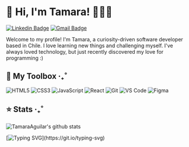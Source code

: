 # 👋 Hi, I'm Tamara! 🎀💗🌷
[![Linkedin Badge](https://img.shields.io/badge/-tamaraaguilarsepulveda-blue?style=flat&logo=Linkedin&logoColor=white&link=https://www.linkedin.com/in/tamara-aguilar-sepulveda/)](https://www.linkedin.com/in/tamara-aguilar-sepulveda/)
[![Gmail Badge](https://img.shields.io/badge/-tamaraaguilar5-c14438?style=flat&logo=Gmail&logoColor=white&link=mailto:tamaraaguilar5@gmail.com)](mailto:tamaraaguilar5@gmail.com)


Welcome to my profile! I'm Tamara, a curiosity-driven software developer based in Chile.
I love learning new things and challenging myself. I've always loved technology, but just recently discovered my love for programming :)

## 🧰 My Toolbox ‧₊˚

![HTML5](https://img.shields.io/badge/-HTML5-%23E44D27?style=flat-square&logo=html5&logoColor=ffffff)
![CSS3](https://img.shields.io/badge/-CSS3-%231572B6?style=flat-square&logo=css3)
![JavaScript](https://img.shields.io/badge/-JavaScript-%23F7DF1C?style=flat-square&logo=javascript&logoColor=000000&labelColor=%23F7DF1C&color=%23FFCE5A)
![React](https://img.shields.io/badge/-React-%23282C34?style=flat-square&logo=react)
![Git](https://img.shields.io/badge/-Git-%23F05032?style=flat-square&logo=git&logoColor=%23ffffff)
![VS Code](https://img.shields.io/badge/-VSCode-%23007ACC?style=flat-square&logo=visual-studio-code)
![Figma](https://img.shields.io/badge/-Figma-%23F24E1E.svg?style=flat-square&logo=figma&logoColor=white)

## ⭐ Stats ‧₊˚

![TamaraAguilar's github stats](https://github-readme-stats-963wre4h9-tamaras-projects-3982fa36.vercel.app/api?username=TamaraAguilar&show_icons=true&theme=dracula)


[![Typing SVG](https://readme-typing-svg.demolab.com?font=Fira+Code&pause=1000&color=f66b91&width=435&lines=Thank+you+for+visiting!)](https://git.io/typing-svg)

<!--- ## 👋 Hi, I'm Tamara⚡️

A curiosity-drive programmer newbie who loves learning new stuff. 


## These are some of my skills:

<h4> Programming languages </h4>
<img alt="JavaScript" src="https://img.shields.io/badge/javascript%20-%23323330.svg?&style=for-the-badge&logo=javascript&logoColor=%23F7DF1E"/> <img alt="Java" src="https://img.shields.io/badge/Java-ED8B00?style=for-the-badge&logo=openjdk&logoColor=white"/>

<h4> Frontend development </h4>
<img alt="HTML5" src="https://img.shields.io/badge/html5%20-%23E34F26.svg?&style=for-the-badge&logo=html5&logoColor=white"/> <img alt="CSS3" src="https://img.shields.io/badge/css3%20-%231572B6.svg?&style=for-the-badge&logo=css3&logoColor=white"/> <img alt="React" src="https://img.shields.io/badge/react%20-%2320232a.svg?&style=for-the-badge&logo=react&logoColor=%2361DAFB"/>

<h4> Backend development </h4>
<img alt="MySQL" src= "https://img.shields.io/badge/MySQL-00000F?style=for-the-badge&logo=mysql&logoColor=white"/> <img alt="Springboot" src="https://img.shields.io/badge/Spring-6DB33F?style=for-the-badge&logo=spring&logoColor=white"/> 

<h4> Software and services </h4>
<img alt="Figma" src="https://img.shields.io/badge/figma%20-%23F24E1E.svg?&style=for-the-badge&logo=figma&logoColor=white"/> <img alt="Visual Studio Code" src="https://img.shields.io/badge/Visual%20Studio%20Code-0078d7.svg?&style=for-the-badge&logo=visual-studio-code&logoColor=white"/> <img alt="Git" src= "https://img.shields.io/badge/GIT-E44C30?style=for-the-badge&logo=git&logoColor=white"/>



### You can also find me here:

  <div> 
  <a href="https://www.linkedin.com/in/tamara-aguilar-sepulveda/" target="_blank"><img src="https://img.shields.io/badge/-LinkedIn-%230077B5?style=for-the-badge&logo=linkedin&logoColor=white" target="_blank"></a>  
  <a href = "mailto:tamara.aguilar@uc.cl"><img src="https://img.shields.io/badge/Gmail-D14836?style=for-the-badge&logo=gmail&logoColor=white"target="_blank"></a>
  </div> --->


<!---
TamaraAguilar/TamaraAguilar is a ✨ special ✨ repository because its `README.md` (this file) appears on your GitHub profile.
You can click the Preview link to take a look at your changes.

- 👋 Hi, I’m @TamaraAguilar
- 👀 I’m interested in ...
- 🌱 I’m currently learning ...
- 💞️ I’m looking to collaborate on ...
- 📫 How to reach me ...
--->
